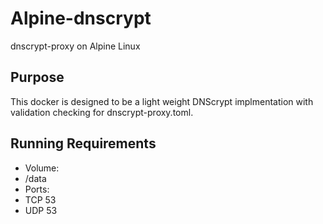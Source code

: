 # Alpine-dnscrypt
 dnscrypt-proxy on Alpine Linux

## Purpose
 This docker is designed to be a light weight DNScrypt implmentation with validation checking for dnscrypt-proxy.toml.
 
## Running Requirements
 - Volume: 
  - /data
 - Ports: 
  - TCP 53
  - UDP 53
